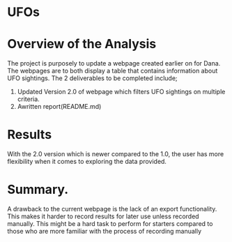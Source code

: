 # UFOs
# Overview of the Analysis 
The project is purposely to update a webpage created earlier on for Dana. The webpages are to both display a table that contains information about UFO sightings.
The 2 deliverables to be completed include;
  1. Updated Version 2.0 of webpage which filters UFO sightings on multiple criteria.
  2. Awritten report(README.md)
# Results
With the 2.0 version which is newer compared to the 1.0, the user has more flexibility when it comes to exploring the data provided.
# Summary.
A drawback to the current webpage is the lack of an export functionality. This makes it harder to record results for later use unless recorded manually. This might be a hard task to perform for starters compared to those who are more familiar with the process of recording manually 
